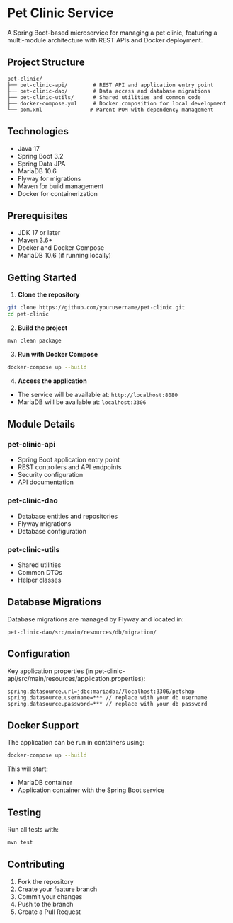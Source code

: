 # Pet Clinic Service

A Spring Boot-based microservice for managing a pet clinic, featuring a multi-module architecture with REST APIs and Docker deployment.

## Project Structure

```
pet-clinic/
├── pet-clinic-api/        # REST API and application entry point
├── pet-clinic-dao/        # Data access and database migrations
├── pet-clinic-utils/      # Shared utilities and common code
├── docker-compose.yml     # Docker composition for local development
└── pom.xml               # Parent POM with dependency management
```

## Technologies

- Java 17
- Spring Boot 3.2
- Spring Data JPA
- MariaDB 10.6
- Flyway for migrations
- Maven for build management
- Docker for containerization

## Prerequisites

- JDK 17 or later
- Maven 3.6+
- Docker and Docker Compose
- MariaDB 10.6 (if running locally)

## Getting Started

1. **Clone the repository**
```bash
git clone https://github.com/yourusername/pet-clinic.git
cd pet-clinic
```

2. **Build the project**
```bash
mvn clean package
```

3. **Run with Docker Compose**
```bash
docker-compose up --build
```

4. **Access the application**
- The service will be available at: `http://localhost:8080`
- MariaDB will be available at: `localhost:3306`

## Module Details

### pet-clinic-api
- Spring Boot application entry point
- REST controllers and API endpoints
- Security configuration
- API documentation

### pet-clinic-dao
- Database entities and repositories
- Flyway migrations
- Database configuration

### pet-clinic-utils
- Shared utilities
- Common DTOs
- Helper classes

## Database Migrations

Database migrations are managed by Flyway and located in:
```
pet-clinic-dao/src/main/resources/db/migration/
```

## Configuration

Key application properties (in pet-clinic-api/src/main/resources/application.properties):
```properties
spring.datasource.url=jdbc:mariadb://localhost:3306/petshop
spring.datasource.username=*** // replace with your db username
spring.datasource.password=*** // replace with your db password
```

## Docker Support

The application can be run in containers using:
```bash
docker-compose up --build
```

This will start:
- MariaDB container
- Application container with the Spring Boot service

## Testing

Run all tests with:
```bash
mvn test
```

## Contributing

1. Fork the repository
2. Create your feature branch
3. Commit your changes
4. Push to the branch
5. Create a Pull Request
